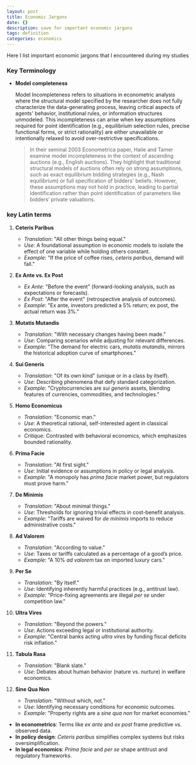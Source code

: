 ```yaml
---
layout: post
title: Economic Jargons
date: {}
description: save for important economic jargons
tags: definition
categories: economics
---
```


Here I list important economic jargons that I encountered during my studies 

### Key Terminology

- **Model completeness**

	Model Incompleteness refers to situations in econometric analysis where the structural model specified by the researcher does not fully characterize the data-generating process, leaving critical aspects of agents' behavior, institutional rules, or information structures unmodeled. This incompleteness can arise when key assumptions required for point identification (e.g., equilibrium selection rules, precise functional forms, or strict rationality) are either unavailable or intentionally relaxed to avoid over-restrictive specifications.
    
	> In their seminal 2003 Econometrica paper, Haile and Tamer examine model incompleteness in the context of ascending auctions (e.g., English auctions). They highlight that traditional structural models of auctions often rely on strong assumptions, such as exact equilibrium bidding strategies (e.g., Nash equilibrium) or full specification of bidders' beliefs. However, these assumptions may not hold in practice, leading to partial identification rather than point identification of parameters like bidders’ private valuations.
    
### key Latin terms 

1. **Ceteris Paribus**  
   - *Translation*: "All other things being equal."  
   - *Use*: A foundational assumption in economic models to isolate the effect of one variable while holding others constant.  
   - *Example*: "If the price of coffee rises, *ceteris paribus*, demand will fall."  

2. **Ex Ante vs. Ex Post**  
   - *Ex Ante*: "Before the event" (forward-looking analysis, such as expectations or forecasts).  
   - *Ex Post*: "After the event" (retrospective analysis of outcomes).  
   - *Example*: "Ex ante, investors predicted a 5% return; ex post, the actual return was 3%."  

3. **Mutatis Mutandis**  
   - *Translation*: "With necessary changes having been made."  
   - *Use*: Comparing scenarios while adjusting for relevant differences.  
   - *Example*: "The demand for electric cars, *mutatis mutandis*, mirrors the historical adoption curve of smartphones."  

4. **Sui Generis**  
   - *Translation*: "Of its own kind" (unique or in a class by itself).  
   - *Use*: Describing phenomena that defy standard categorization.  
   - *Example*: "Cryptocurrencies are *sui generis* assets, blending features of currencies, commodities, and technologies."  


5. **Homo Economicus**  
   - *Translation*: "Economic man."  
   - *Use*: A theoretical rational, self-interested agent in classical economics.  
   - *Critique*: Contrasted with behavioral economics, which emphasizes bounded rationality.  

6. **Prima Facie**  
   - *Translation*: "At first sight."  
   - *Use*: Initial evidence or assumptions in policy or legal analysis.  
   - *Example*: "A monopoly has *prima facie* market power, but regulators must prove harm."  

7. **De Minimis**  
   - *Translation*: "About minimal things."  
   - *Use*: Thresholds for ignoring trivial effects in cost-benefit analysis.  
   - *Example*: "Tariffs are waived for *de minimis* imports to reduce administrative costs."  

8. **Ad Valorem**  
   - *Translation*: "According to value."  
   - *Use*: Taxes or tariffs calculated as a percentage of a good’s price.  
   - *Example*: "A 10% *ad valorem* tax on imported luxury cars."  

9. **Per Se**  
   - *Translation*: "By itself."  
   - *Use*: Identifying inherently harmful practices (e.g., antitrust law).  
   - *Example*: "Price-fixing agreements are illegal *per se* under competition law."  

10. **Ultra Vires**  
    - *Translation*: "Beyond the powers."  
    - *Use*: Actions exceeding legal or institutional authority.  
    - *Example*: "Central banks acting *ultra vires* by funding fiscal deficits risk inflation."  


11. **Tabula Rasa**  
    - *Translation*: "Blank slate."  
    - *Use*: Debates about human behavior (nature vs. nurture) in welfare economics.  

12. **Sine Qua Non**  
    - *Translation*: "Without which, not."  
    - *Use*: Identifying necessary conditions for economic outcomes.  
    - *Example*: "Property rights are a *sine qua non* for market economies."  


- **In econometrics**: Terms like *ex ante* and *ex post* frame predictive vs. observed data.  
- **In policy design**: *Ceteris paribus* simplifies complex systems but risks oversimplification.  
- **In legal economics**: *Prima facie* and *per se* shape antitrust and regulatory frameworks.
